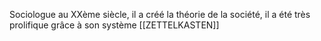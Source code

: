 Sociologue au XXème siècle, il a créé la théorie de la société, il a été très prolifique grâce à son système [[ZETTELKASTEN]]